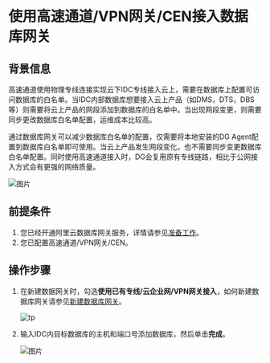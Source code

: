 # 使用高速通道/VPN网关/CEN接入数据库网关

## 背景信息

高速通道使用物理专线连接实现云下IDC专线接入云上，需要在数据库上配置可访问数据库的白名单。当IDC内部数据库想要接入云上产品（如DMS，DTS，DBS等）则需要将云上产品的网段添加到数据库的白名单中。当出现网段变更，则需要同步更改数据库白名单配置，运维成本比较高。

通过数据库网关可以减少数据库白名单的配置，仅需要将本地安装的DG Agent配置到数据库白名单即可使用。当云上产品发生网段变化，也不需要同步变更数据库白名单配置。同时使用高速通道接入时，DG会复用原有专线链路，相比于公网接入方式会有更强的网络质量。

![图片](https://static-aliyun-doc.oss-accelerate.aliyuncs.com/assets/img/zh-CN/8576330061/p167479.png)

## 前提条件

1.  您已经开通阿里云数据库网关服务，详情请参见[准备工作](/intl.zh-CN/用户指南/准备工作.md)。
2.  您已配置高速通道/VPN网关/CEN。

## 操作步骤

1.  在新建数据网关时，勾选**使用已有专线/云企业网/VPN网关接入**，如何新建数据库网关请参见[新建数据库网关](/intl.zh-CN/用户指南/新建数据库网关.md)。

    ![tp](https://static-aliyun-doc.oss-accelerate.aliyuncs.com/assets/img/zh-CN/8576330061/p167407.png)

2.  输入IDC内目标数据库的主机和端口号添加数据库，然后单击**完成**。

    ![图片](https://static-aliyun-doc.oss-accelerate.aliyuncs.com/assets/img/zh-CN/8576330061/p167410.png)


